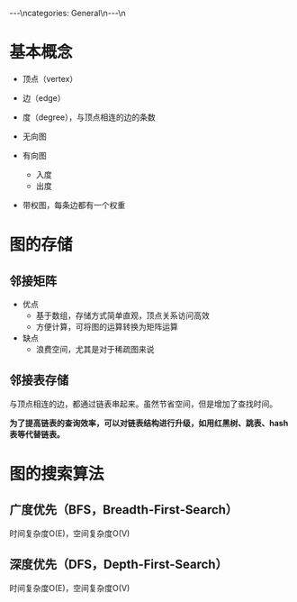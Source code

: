 ---\ncategories: General\n---\n
# 基本概念

- 顶点（vertex）

- 边（edge）

- 度（degree），与顶点相连的边的条数

- 无向图

- 有向图
  - 入度
  - 出度
- 带权图，每条边都有一个权重

# 图的存储

## 邻接矩阵

- 优点
  - 基于数组，存储方式简单直观，顶点关系访问高效
  - 方便计算，可将图的运算转换为矩阵运算
- 缺点
  - 浪费空间，尤其是对于稀疏图来说

## 邻接表存储

与顶点相连的边，都通过链表串起来。虽然节省空间，但是增加了查找时间。

**为了提高链表的查询效率，可以对链表结构进行升级，如用红黑树、跳表、hash表等代替链表。**

# 图的搜索算法

## 广度优先（BFS，Breadth-First-Search）

时间复杂度O(E)，空间复杂度O(V)

## 深度优先（DFS，Depth-First-Search）

时间复杂度O(E)，空间复杂度O(V)